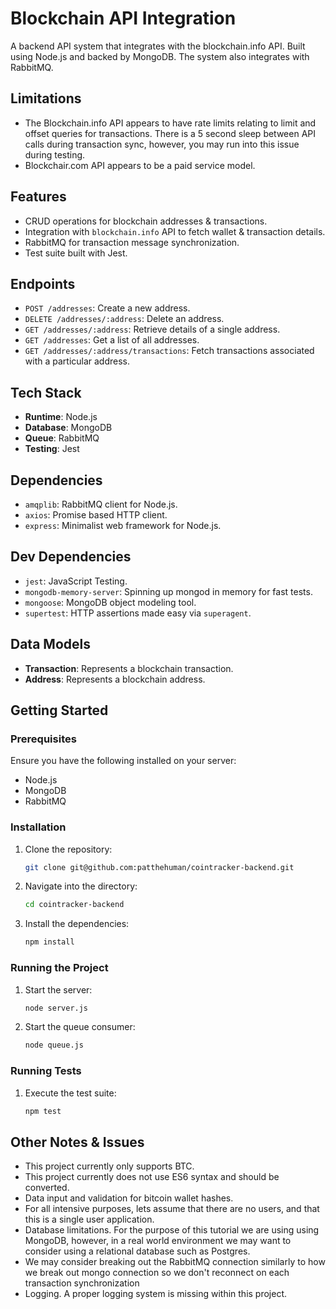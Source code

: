 # Blockchain API Integration

A backend API system that integrates with the blockchain.info API. Built using Node.js and backed by MongoDB. The system also integrates with RabbitMQ.

## Limitations

- The Blockchain.info API appears to have rate limits relating to limit and offset queries for transactions. There is a 5 second sleep between API calls during transaction sync, however, you may run into this issue during testing.
- Blockchair.com API appears to be a paid service model.

## Features

- CRUD operations for blockchain addresses & transactions.
- Integration with `blockchain.info` API to fetch wallet & transaction details.
- RabbitMQ for transaction message synchronization.
- Test suite built with Jest.

## Endpoints

- `POST /addresses`: Create a new address.
- `DELETE /addresses/:address`: Delete an address.
- `GET /addresses/:address`: Retrieve details of a single address.
- `GET /addresses`: Get a list of all addresses.
- `GET /addresses/:address/transactions`: Fetch transactions associated with a particular address.

## Tech Stack

- **Runtime**: Node.js
- **Database**: MongoDB
- **Queue**: RabbitMQ
- **Testing**: Jest

## Dependencies

- `amqplib`: RabbitMQ client for Node.js.
- `axios`: Promise based HTTP client.
- `express`: Minimalist web framework for Node.js.

## Dev Dependencies

- `jest`: JavaScript Testing.
- `mongodb-memory-server`: Spinning up mongod in memory for fast tests.
- `mongoose`: MongoDB object modeling tool.
- `supertest`: HTTP assertions made easy via `superagent`.

## Data Models

- **Transaction**: Represents a blockchain transaction.
- **Address**: Represents a blockchain address.

## Getting Started

### Prerequisites

Ensure you have the following installed on your server:

- Node.js
- MongoDB
- RabbitMQ

### Installation

1. Clone the repository:
   ```sh
   git clone git@github.com:patthehuman/cointracker-backend.git
   ```

2. Navigate into the directory:
    ```sh
    cd cointracker-backend
    ```

3. Install the dependencies:
    ```sh
    npm install
    ```

### Running the Project

1. Start the server:
   ```sh
   node server.js
   ```

2. Start the queue consumer:
   ```sh
   node queue.js
   ```

### Running Tests

1. Execute the test suite:
   ```sh
   npm test
   ```

## Other Notes & Issues

- This project currently only supports BTC.
- This project currently does not use ES6 syntax and should be converted.
- Data input and validation for bitcoin wallet hashes.
- For all intensive purposes, lets assume that there are no users, and that this is a single user application.
- Database limitations. For the purpose of this tutorial we are using using MongoDB, however, in a real world environment we may want to consider using a relational database such as Postgres.
- We may consider breaking out the RabbitMQ connection similarly to how we break out mongo connection so we don't reconnect on each transaction synchronization
- Logging. A proper logging system is missing within this project.